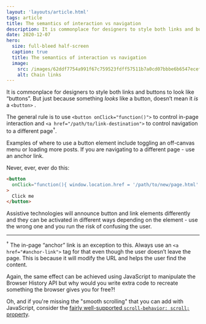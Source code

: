 ```yaml
---
layout: 'layouts/article.html'
tags: article
title: The semantics of interaction vs navigation
description: It is commonplace for designers to style both links and buttons to look like “buttons”. But just because something looks like a button, doesn’t mean it is a &lt;button&gt;.
date: 2020-12-07
hero:
  size: full-bleed half-screen
  caption: true
  title: The semantics of interaction vs navigation
  image:
    src: /images/62ddf7754a991f67c759523fdff57511b7a0cd07bbbe6b6547ecefcc771bd120.png
    alt: Chain links
---
```


It is commonplace for designers to style both links and buttons to look like “buttons”. But just because something *looks* like a button, doesn’t mean it *is* a `<button>` .

The general rule is to use `<button onClick="function()">` to control in-page interaction and `<a href="/path/to/link-destination">` to control navigation to a different page<sup>†</sup>.

Examples of where to use a button element include toggling an off-canvas menu or loading more posts. If you are navigating to a different page - use an anchor link.

Never, ever, ever do this:

``` html
<button
  onClick="function(){ window.location.href = '/path/to/new/page.html' }"
>
  Click me
</button>
```

Assistive technologies will announce button and link elements differently and they can be activated in different ways depending on the element - use the wrong one and you run the risk of confusing the user.

---

<sup>†</sup> The in-page “anchor” link is an exception to this. Always use an `<a href="#anchor-link">` tag for that even though the user doesn’t leave the page. This is because it will modify the URL and helps the user find the content.

Again, the same effect can be achieved using JavaScript to manipulate the Browser History API but why would you write extra code to recreate something the browser gives you for free?!

Oh, and if you're missing the "smooth scrolling" that you can add with JavaScript, consider the [fairly well-supported `scroll-behavior: scroll;` property](https://caniuse.com/css-scroll-behavior).
